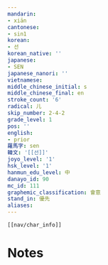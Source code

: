 ```yaml
---
mandarin:
- xiān
cantonese:
- sin1
korean:
- 선
korean_native: ''
japanese:
- SEN
japanese_nanori: ''
vietnamese:
middle_chinese_initial: s
middle_chinese_final: en
stroke_count: '6'
radical: 儿
skip_number: 2-4-2
grade_level: 1
pos: ''
english:
- prior
羅馬字: sen
韓文: '[[선]]'
joyo_level: '1'
hsk_level: '1'
hanmun_edu_level: 中
danayo_id: 90
mc_id: 111
graphemic_classification: 會意
stand_in: 優先
aliases:
---
```

```meta-bind-embed
[[nav/char_info]]
```

# Notes
